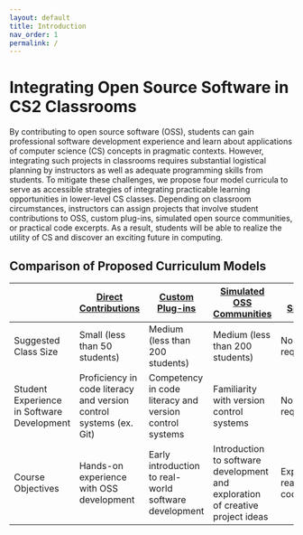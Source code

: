 ```yaml
---
layout: default
title: Introduction
nav_order: 1
permalink: /
---
```


# Integrating Open Source Software in CS2 Classrooms

By contributing to open source software (OSS), students can gain professional software development experience and learn about applications of computer science (CS) concepts in pragmatic contexts. However, integrating such projects in classrooms requires substantial logistical planning by instructors as well as adequate programming skills from students. To mitigate these challenges, we propose four model curricula to serve as accessible strategies of integrating practicable learning opportunities in lower-level CS classes. Depending on classroom circumstances, instructors can assign projects that involve student contributions to OSS, custom plug-ins, simulated open source communities, or practical code excerpts. As a result, students will be able to realize the utility of CS and discover an exciting future in computing.

## Comparison of Proposed Curriculum Models

| | [Direct Contributions](https://oss-classroom.github.io/oss-cs-classroom/direct-contributions) | [Custom Plug-ins](https://oss-classroom.github.io/oss-cs-classroom/custom-plugins) | [Simulated OSS Communities](https://oss-classroom.github.io/oss-cs-classroom/simulated-communities) | [Code Snippets](https://oss-classroom.github.io/oss-cs-classroom/code-snippets) |
|--|--|--|--|--|
| Suggested Class Size | Small (less than 50 students) | Medium (less than 200 students) | Medium (less than 200 students) | No requirement |
| Student Experience in Software Development | Proficiency in code literacy and version control systems (ex. Git) | Competency in code literacy and version control systems | Familiarity with version control systems | No requirement |
| Course Objectives | Hands-on experience with OSS development | Early introduction to real-world software development | Introduction to software development and exploration of creative project ideas | Exposure to real-world code |

